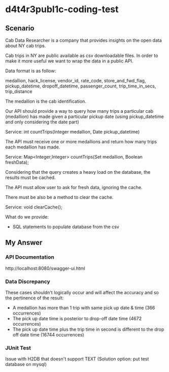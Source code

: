 # d4t4r3publ1c-coding-test

## Scenario

Cab Data Researcher is a company that provides insights on the open data about NY cab trips.

 
Cab trips in NY are public available as csv downloadable files. In order to make it more useful we want to wrap the data in a public API.

 
Data format is as follow:

 
medallion, hack_license, vendor_id, rate_code, store_and_fwd_flag, pickup_datetime, dropoff_datetime, passenger_count, trip_time_in_secs, trip_distance

 
The medallion is the cab identification.

 
Our API should provide a way to query how many trips a particular cab (medallion) has made given a particular pickup date (using pickup_datetime and only considering the date part)

Service: int countTrips(Integer medallion, Date pickup_datetime)

 
The API must receive one or more medallions and return how many trips each medallion has made.

Service: Map<Integer,Integer> countTrips(Set<Integer> medallion, Boolean freshData);

 
Considering that the query creates a heavy load on the database, the results must be cached.


The API must allow user to ask for fresh data, ignoring the cache.

There must be also be a method to clear the cache.

Service: void clearCache();

 
What do we provide:

* SQL statements to populate database from the csv

## My Answer

### API Documentation

http://localhost:8080/swagger-ui.html

### Data Discrepancy

These cases shouldn't logically occur and will affect the accuracy and so the pertinence of the result:
* A medallion has more than 1 trip with same pick up date & time (366 occurrences)
* The pick up date time is posterior to drop-off date time (4672 occurrences)
* The pick up date time plus the trip time in second is different to the drop off date time (16744 occurrences)

### JUnit Test

Issue with H2DB that doesn't support TEXT (Solution option: put test database on mysql)





